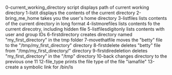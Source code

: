 0-current_working_directory script displays path of current working directory
1-listit displays the contents of the current directory
2-bring_me_home takes you the user's home directory
3-listfiles lists contents of the current directory in long format
4-listmorefiles lists contents fo the current direcotry, including hidden file
5-listfilesdigitonly lists contents with user and group IDs
6-firstdirectory creates directory named "my_first_directory" in the tmp folder
7-movethatfile moves the "betty" file to the "/tmp/my_first_directory" directory
8-firstdelete deletes "betty" file from "/tmp/my_first_directory/" directory
9-firstdiredeletion deletes "my_first_directory" in the "/tmp" directory
10-back changes directory to the previous one
11
12-file_type prints the file type of the file "iamafile"
13-create a symbolic link for /bin/ls
